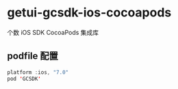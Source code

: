 #  getui-gcsdk-ios-cocoapods
个数 iOS SDK CocoaPods 集成库

## podfile 配置
``` java
platform :ios, "7.0"
pod 'GCSDK'
```
